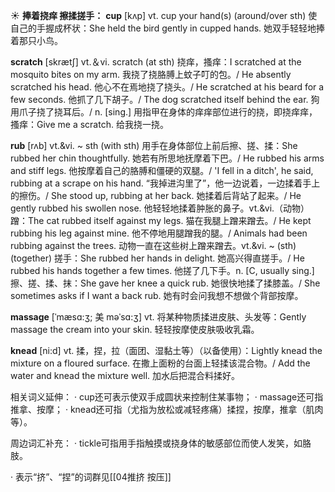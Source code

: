 ☀ <span class="category">**捧着挠痒 擦揉搓手：**</span>
<span class="vocabulary">**cup**</span> [kʌp] 
<span class="definition">vt. cup your hand(s) (around/over sth) 使自己的手握成杯状：</span>She held the bird gently in cupped hands. 她双手轻轻地捧着那只小鸟。

<span class="vocabulary">**scratch**</span> [skrætʃ] 
<span class="definition">vt.＆vi. scratch (at sth) 挠痒，搔痒：</span>I scratched at the mosquito bites on my arm. 我挠了挠胳膊上蚊子叮的包。/ He absently scratched his head. 他心不在焉地挠了挠头。/ He scratched at his beard for a few seconds. 他抓了几下胡子。/ The dog scratched itself behind the ear. 狗用爪子挠了挠耳后。/ <span class="definition">n. [sing.] 用指甲在身体的痒痒部位进行的挠，即挠痒痒，搔痒：</span>Give me a scratch. 给我挠一挠。
                      
<span class="vocabulary">**rub**</span> [rʌb]
<span class="definition">vt.&vi. ~ sth (with sth) 用手在身体部位上前后擦、搓、揉：</span>She rubbed her chin thoughtfully. 她若有所思地抚摩着下巴。/ He rubbed his arms and stiff legs. 他按摩着自己的胳膊和僵硬的双腿。/ 'I fell in a ditch', he said, rubbing at a scrape on his hand. “我掉进沟里了”，他一边说着，一边揉着手上的擦伤。/ She stood up, rubbing at her back. 她揉着后背站了起来。/ He gently rubbed his swollen nose. 他轻轻地揉着肿胀的鼻子。<span class="definition">vt.&vi.（动物）蹭：</span>The cat rubbed itself against my legs. 猫在我腿上蹭来蹭去。/ He kept rubbing his leg against mine. 他不停地用腿蹭我的腿。/ Animals had been rubbing against the trees. 动物一直在这些树上蹭来蹭去。<span class="definition">vt.&vi. ~ (sth) (together) 搓手：</span>She rubbed her hands in delight. 她高兴得直搓手。/ He rubbed his hands together a few times. 他搓了几下手。<span class="definition">n. [C, usually sing.] 擦、搓、揉、抹：</span>She gave her knee a quick rub. 她很快地揉了揉膝盖。/ She sometimes asks if I want a back rub. 她有时会问我想不想做个背部按摩。
           
<span class="vocabulary">**massage**</span> [ˈmæsɑ:ʒ; 美 məˈsɑ:ʒ]
<span class="definition">vt. 将某种物质揉进皮肤、头发等：</span>Gently massage the cream into your skin. 轻轻按摩使皮肤吸收乳霜。
           
<span class="vocabulary">**knead**</span> [ni:d]
<span class="definition">vt. 揉，捏，拉（面团、湿黏土等）（以备使用）：</span>Lightly knead the mixture on a floured surface. 在撒上面粉的台面上轻揉该混合物。/ Add the water and knead the mixture well. 加水后把混合料揉好。

相关词义延伸：
· cup还可表示使双手成圆状来控制住某事物；
· massage还可指推拿、按摩；
· knead还可指（尤指为放松或减轻疼痛）揉捏，按摩，推拿（肌肉等）。

周边词汇补充：
· tickle可指用手指触摸或挠身体的敏感部位而使人发笑，如胳肢。

· 表示“挤”、“捏”的词群见[[04推挤 按压]]
